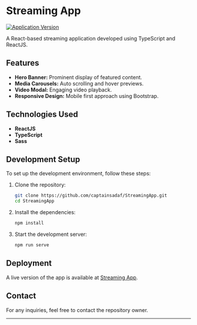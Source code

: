 # Streaming App

[![Application Version](https://img.shields.io/badge/version-0.1.0-blue)](https://github.com/captainsadaf/StreamingApp/)

A React-based streaming application developed using TypeScript and ReactJS.

## Features

- **Hero Banner:** Prominent display of featured content.
- **Media Carousels:** Auto scrolling and hover previews.
- **Video Modal:** Engaging video playback.
- **Responsive Design:** Mobile first approach using Bootstrap.

## Technologies Used

- **ReactJS**
- **TypeScript**
- **Sass**

## Development Setup

To set up the development environment, follow these steps:

1. Clone the repository:
    ```bash
    git clone https://github.com/captainsadaf/StreamingApp.git
    cd StreamingApp
    ```

2. Install the dependencies:
    ```bash
    npm install
    ```

3. Start the development server:
    ```bash
    npm run serve
    ```

## Deployment

A live version of the app is available at [Streaming App](https://captainsadaf.github.io/StreamingApp/).


## Contact

For any inquiries, feel free to contact the repository owner.

---
